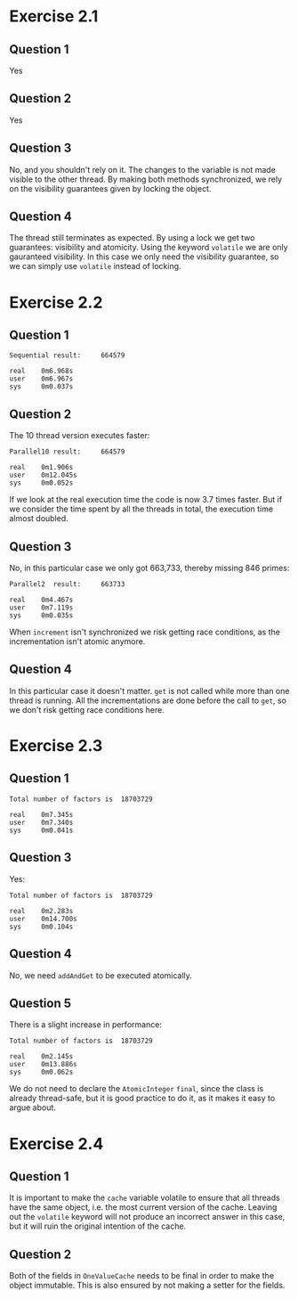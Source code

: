 
Exercise 2.1
============

Question 1
----------
Yes


Question 2
----------
Yes


Question 3
----------
No, and you shouldn't rely on it. The changes to the variable is not made
visible to the other thread. By making both methods synchronized, we rely on the
visibility guarantees given by locking the object.


Question 4
----------
The thread still terminates as expected. By using a lock we get two guarantees:
visibility and atomicity. Using the keyword <code>volatile</code> we are only
gauranteed visibility. In this case we only need the visibility guarantee, so we
can simply use <code>volatile</code> instead of locking.



Exercise 2.2
============

Question 1
----------
<pre><code>Sequential result:     664579

real    0m6.968s
user    0m6.967s
sys     0m0.037s</code></pre>


Question 2
----------
The 10 thread version executes faster:
<pre><code>Parallel10 result:     664579

real    0m1.906s
user    0m12.045s
sys     0m0.052s</code></pre>

If we look at the real execution time the code is now 3.7 times faster. But if
we consider the time spent by all the threads in total, the execution time
almost doubled.


Question 3
----------
No, in this particular case we only got 663,733, thereby missing 846 primes:
<pre><code>Parallel2  result:     663733

real    0m4.467s
user    0m7.119s
sys     0m0.035s</code></pre>

When <code>increment</code> isn't synchronized we risk getting race conditions,
as the incrementation isn't atomic anymore.


Question 4
----------
In this particular case it doesn't matter. <code>get</code> is not called while
more than one thread is running. All the incrementations are done before the
call to <code>get</code>, so we don't risk getting race conditions here.



Exercise 2.3
============

Question 1
----------
<pre><code>Total number of factors is  18703729

real    0m7.345s
user    0m7.340s
sys     0m0.041s</code></pre>


Question 3
----------
Yes:
<pre><code>Total number of factors is  18703729

real    0m2.283s
user    0m14.700s
sys     0m0.104s</code></pre>


Question 4
----------
No, we need <code>addAndGet</code> to be executed atomically.


Question 5
----------
There is a slight increase in performance:
<pre><code>Total number of factors is  18703729

real    0m2.145s
user    0m13.886s
sys     0m0.062s</code></pre>

We do not need to declare the <code>AtomicInteger</code> <code>final</code>,
since the class is already thread-safe, but it is good practice to do it, as it
makes it easy to argue about.



Exercise 2.4
============

Question 1
----------
It is important to make the <code>cache</code> variable volatile to ensure that
all threads have the same object, i.e. the most current version of the cache.
Leaving out the <code>volatile</code> keyword will not produce an incorrect answer
in this case, but it will ruin the original intention of the cache.


Question 2
----------
Both of the fields in <code>OneValueCache</code> needs to be final in order to make
the object immutable. This is also ensured by not making a setter for the fields.